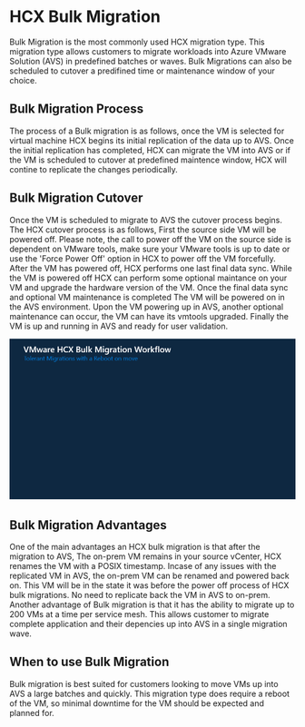 # HCX Bulk Migration 

Bulk Migration is the most commonly used HCX migration type. This migration type allows customers to migrate workloads into Azure VMware Solution (AVS) in predefined batches or waves. Bulk Migrations can also be scheduled to cutover a predifined time or maintenance window of your choice.  

## Bulk Migration Process

The process of a Bulk migration is as follows, once the VM is selected for virtual machine HCX begins its initial replication of the data up to AVS. Once the initial replication has completed, HCX can migrate the VM into AVS or if the VM is scheduled to cutover at predefined maintence window, HCX will contine to replicate the changes periodically. 

## Bulk Migration Cutover

Once the VM is scheduled to migrate to AVS the cutover process begins. The HCX cutover process is as follows, First the source side VM will be powered off. Please note, the call to power off the VM on the source side is dependent on VMware tools, make sure your VMware tools is up to date or use the 'Force Power Off' option in HCX to power off the VM forcefully. 
After the VM has powered off, HCX performs one last final data sync. While the VM is powered off HCX can perform some optional maintance on your VM and upgrade the hardware version of the VM. Once the final data sync and optional VM maintenance is completed The VM will be powered on in the AVS environment. Upon the VM powering up in AVS, another optional maintenance can occur, the VM can have its vmtools upgraded. Finally the VM is up and running in AVS and ready for user validation. 

![HCX Bulk Migration](./images/hcx-bulk.gif)


## Bulk Migration Advantages

One of the main advantages an HCX bulk migration is that after the migration to AVS, The on-prem VM remains in your source vCenter, HCX renames the VM with a POSIX timestamp. Incase of any issues with the replicated VM in AVS, the on-prem VM can be renamed and powered back on. This VM will be in the state it was before the power off process of HCX bulk migrations. No need to replicate back the VM in AVS to on-prem. 
Another advantage of Bulk migration is that it has the ability to migrate up to 200 VMs at a time per service mesh. This allows customer to migrate complete application and their depencies up into AVS in a single migration wave. 

## When to use Bulk Migration
Bulk migration is best suited for customers looking to move VMs up into AVS a large batches and quickly. This migration type does require a reboot of the VM, so minimal downtime for the VM should be expected and planned for. 

